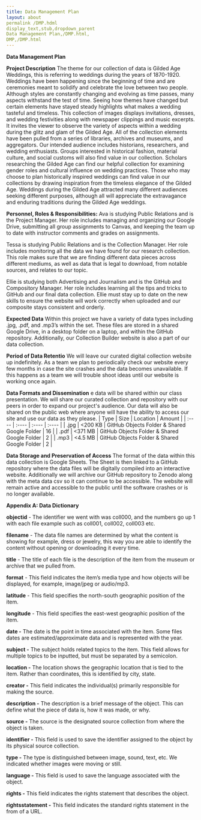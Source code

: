 ```yaml
---
title: Data Management Plan
layout: about
permalink /DMP.hdml
display_text,stub,dropdown_parent
Data Management Plan,/DMP.html,
DMP,/DMP.html
---
```

****Data Management Plan****

**Project Description**
The theme for our collection of data is Gilded Age Weddings, this is referring to weddings during the years of 1870-1920. Weddings have been happening since the beginning of time and are ceremonies meant to solidify and celebrate the love between two people. Although styles are constantly changing and evolving as time passes, many aspects withstand the test of time. Seeing how themes have changed but certain elements have stayed steady highlights what makes a wedding tasteful and timeless. This collection of images displays invitations, dresses, and wedding festivities along with newspaper clippings and music excerpts. It invites the viewer to observe the variety of aspects within a wedding during the glitz and glam of the Gilded Age. All of the collection elements have been pulled from a series of libraries, archives and museums, and aggregators. Our intended audience includes historians, researchers, and wedding enthusiasts. Groups interested in historical fashion, material culture, and social customs will also find value in our collection. Scholars researching the Gilded Age can find our helpful collection for examining gender roles and cultural influence on wedding practices. Those who may choose to plan historically inspired weddings can find value in our collections by drawing inspiration from the timeless elegance of the Gilded Age. Weddings during the Gilded Age attracted many different audiences seeking different purposes, although all will appreciate the extravagance and enduring traditions during the Gilded Age weddings. 

**Personnel, Roles & Responsibilities:**
Ava is studying Public Relations and is the Project Manager. Her role includes managing and organizing our Google Drive, submitting all group assignments to Canvas, and keeping the team up to date with instructor comments and grades on assignments.

Tessa is studying Public Relations and is the Collection Manager. Her role includes monitoring all the data we have found for our research collection. This role makes sure that we are finding different data pieces across different mediums, as well as data that is legal to download, from notable sources, and relates to our topic. 

Ellie is studying both Advertising and Journalism and is the GitHub and Compository Manager. Her role includes learning all the tips and tricks to GitHub and our final data collection. Ellie must stay up to date on the new skills to ensure the website will work correctly when uploaded and our composite stays consistent and orderly.

**Expected Data**
Within this project we have a variety of data types including .jpg, .pdf, and .mp3’s within the set. These files are stored in a shared Google Drive, in a desktop folder on a laptop, and within the GitHub repository. Additionally, our Collection Builder website is also a part of our data collection.

**Period of Data Retentio**
We will leave our curated digital collection website up indefinitely. As a team we plan to periodically check our website every few months in case the site crashes and the data becomes unavailable. If this happens as a team we will trouble shoot ideas until our website is working once again.

**Data Formats and Dissemination**
e data will be shared within our class presentation. We will share our curated collection and repository with our peers in order to expand our project's audience. Our data will also be shared on the public web where anyone will have the ability to access our site and use our data as they please.
| Type | Size | Location | Amount |
| :---- | :---- | :---- | :---- |
| .jpg | \<200 KB | GitHub Objects Folder & Shared Google Folder | 16 |
| .pdf | \<371 MB | GitHub Objects Folder & Shared Google Folder | 2 |
| .mp3 | \<4.5 MB | GitHub Objects Folder & Shared Google Folder | 2 |

**Data Storage and Preservation of Access** 
The format of the data within this data collection is Google Sheets. The Sheet is then linked to a GitHub repository where the data files will be digitally compiled into an interactive website. Additionally we will archive our GitHub repository to Zenodo along with the meta data csv so it can continue to be accessible. The website will remain active and accessible to the public until the software crashes or is no longer available. 

**Appendix A: Data Dictionary** 

**objectid** \- The identifier we went with was coll000, and the numbers go up 1 with each file example such as coll001, coll002, coll003 etc.

**filename** \- The data file names are determined by what the content is showing for example, dress or jewelry, this way you are able to identify the content without opening or downloading it every time.

**title** \- The title of each file is the description of the item from the museum or archive that we pulled from. 

**format** \- This field indicates the item’s media type and how objects will be displayed, for example, image/jpeg or audio/mp3. 

**latitude** \- This field specifies the north-south geographic position of the item. 

**longitude** \- This field specifies the east-west geographic position of the item. 

**date \-** The date is the point in time associated with the item. Some files dates are estimated/approximate data and is represented with the year. 

**subject \-** The subject holds related topics to the item. This field allows for multiple topics to be inputted, but must be separated by a semicolon. 

**location \-** The location shows the geographic location that is tied to the item. Rather than coordinates, this is identified by city, state. 

**creator \-** This field indicates the individual(s) primarily responsible for making the source. 

**description \-** The description is a brief message of the object. This can define what the piece of data is, how it was made, or why. 

**source \-** The source is the designated source collection from where the object is taken. 

**identifier \-** This field is used to save the identifier assigned to the object by its physical source collection. 

**type \-** The type is distinguished between image, sound, text, etc. We indicated whether images were moving or still. 

**language \-** This field is used to save the language associated with the object. 

**rights \-** This field indicates the rights statement that describes the object. 

**rightsstatement \-** This field indicates the standard rights statement in the from of a URL. 


